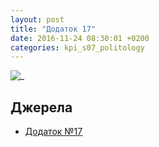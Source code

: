 ```yaml
---
layout: post
title: "Додаток 17"
date: 2016-11-24 08:30:01 +0200
categories: kpi_s07_politology
---
```


![_](https://pp.vk.me/c604417/v604417367/42c3c/BCDsHyPY5oA.jpg)

## Джерела

   - [Додаток №17](https://pp.vk.me/c604417/v604417367/42c3c/BCDsHyPY5oA.jpg)
